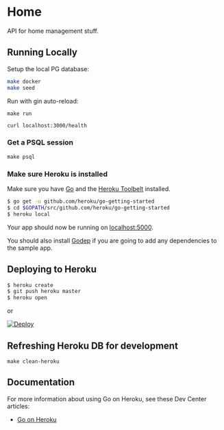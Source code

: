 # Home

API for home management stuff.

## Running Locally

Setup the local PG database:

```sh
make docker
make seed
```

Run with gin auto-reload:

```
make run
```

```
curl localhost:3000/health
```

### Get a PSQL session

`make psql`

### Make sure Heroku is installed
Make sure you have [Go](http://golang.org/doc/install) and the [Heroku Toolbelt](https://toolbelt.heroku.com/) installed.

```sh
$ go get -u github.com/heroku/go-getting-started
$ cd $GOPATH/src/github.com/heroku/go-getting-started
$ heroku local
```

Your app should now be running on [localhost:5000](http://localhost:5000/).

You should also install [Godep](https://github.com/tools/godep) if you are going to add any dependencies to the sample app.

## Deploying to Heroku

```sh
$ heroku create
$ git push heroku master
$ heroku open
```

or

[![Deploy](https://www.herokucdn.com/deploy/button.png)](https://heroku.com/deploy)

## Refreshing Heroku DB for development

`make clean-heroku`


## Documentation

For more information about using Go on Heroku, see these Dev Center articles:

- [Go on Heroku](https://devcenter.heroku.com/categories/go)

